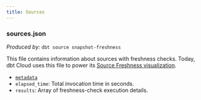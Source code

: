 ```yaml
---
title: Sources
---
```


### sources.json

_Produced by:_ `dbt source snapshot-freshness`

This file contains information about sources with freshness checks. Today, dbt Cloud uses this file to power its [Source Freshness visualization](cloud-snapshotting-source-freshness).

- [`metadata`](dbt-artifacts#common-metadata)
- `elapsed_time`: Total invocation time in seconds.
- `results`: Array of freshness-check execution details.
